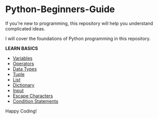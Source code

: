 # Python-Beginners-Guide
If you're new to programming, this repository will help you understand complicated ideas. 

I will cover the foundations of Python programming in this repository.

**LEARN BASICS**
- [Variables](https://github.com/kents00/Python-Beginners-Guide/blob/main/Lib/variables.py)
- [Operators](https://github.com/kents00/Python-Beginners-Guide/blob/main/Lib/operators.py)
- [Data Types](https://github.com/kents00/Python-Beginners-Guide/blob/main/Lib/data_types.py)
- [Tuple](https://github.com/kents00/Python-Beginners-Guide/blob/main/Lib/tuple.py)
- [List](https://github.com/kents00/Python-Beginners-Guide/blob/main/Lib/list.py)
- [Dictionary](https://github.com/kents00/Python-Beginners-Guide/blob/main/Lib/dictionary.py)
- [Input](https://github.com/kents00/Python-Beginners-Guide/blob/main/Lib/input.py)
- [Escape Characters](https://github.com/kents00/Python-Beginners-Guide/blob/main/Lib/esc_chtr.py)
- [Condition Statements](https://github.com/kents00/Python-Beginners-Guide/blob/main/Lib/Condition_Statements.py)

Happy Coding!
